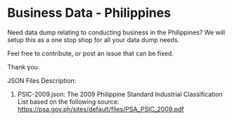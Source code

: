 # Business Data - Philippines
Need data dump relating to conducting business in the Philippines? We will setup this as a one stop shop for all your data dump needs.

Feel free to contribute, or post an issue that can be fixed.

Thank you.

JSON Files Description:
1. PSIC-2009.json: The 2009 Philippine Standard Industrial Classification List based on the following source: https://psa.gov.ph/sites/default/files/PSA_PSIC_2009.pdf

